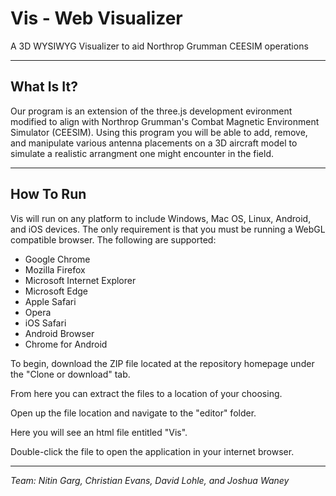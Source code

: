 # Vis - Web Visualizer
A 3D WYSIWYG Visualizer to aid Northrop Grumman CEESIM operations

---

## What Is It?
Our program is an extension of the three.js development evironment modified to align with Northrop Grumman's Combat Magnetic Environment Simulator (CEESIM). Using this program you will be able to add, remove, and manipulate various antenna placements on a 3D aircraft model to simulate a realistic arrangment one might encounter in the field.

---

## How To Run
Vis will run on any platform to include Windows, Mac OS, Linux, Android, and iOS devices. The only requirement is that you must be running a WebGL compatible browser. The following are supported:
 - Google Chrome
 - Mozilla Firefox
 - Microsoft Internet Explorer
 - Microsoft Edge
 - Apple Safari
 - Opera
 - iOS Safari
 - Android Browser
 - Chrome for Android

To begin, download the ZIP file located at the repository homepage under the "Clone or download" tab.

From here you can extract the files to a location of your choosing.

Open up the file location and navigate to the "editor" folder.

Here you will see an html file entitled "Vis". 

Double-click the file to open the application in your internet browser.

---

*Team: Nitin Garg, Christian Evans, David Lohle, and Joshua Waney*
